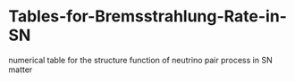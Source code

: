 # Tables-for-Bremsstrahlung-Rate-in-SN
numerical table for the structure function of neutrino pair process in SN matter 
